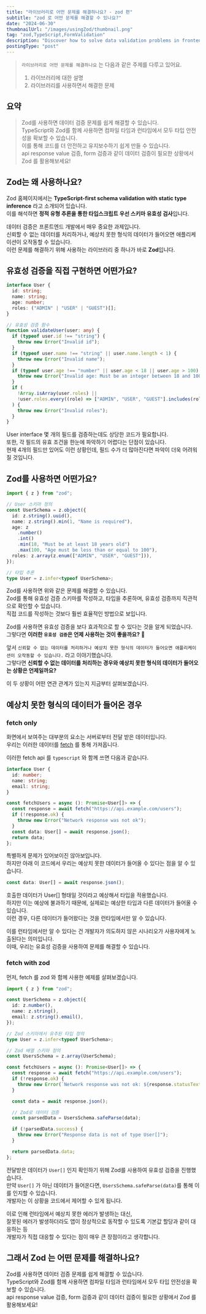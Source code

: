 ```yaml
---
title: "라이브러리로 어떤 문제를 해결하나요? - zod 편"
subtitle: "zod 로 어떤 문제를 해결할 수 있나요?"
date: "2024-06-30"
thumbnailUrl: "/images/usingZod/thumbnail.png"
tag: "zod,TypeScript,FormValidation"
description: "Discover how to solve data validation problems in frontend development using Zod and TypeScript. Learn about the benefits, usage, and integration with react-hook-form for robust and type-safe validation."
postingType: "post"
---
```


> `라이브러리로 어떤 문제를 해결하나요` 는 다음과 같은 주제를 다루고 있어요.
>
> 1. 라이브러리에 대한 설명
> 2. 라이브러리를 사용하면서 해결한 문제

## 요약

> Zod를 사용하면 데이터 검증 문제를 쉽게 해결할 수 있습니다.<br />
> TypeScript와 Zod를 함께 사용하면 컴파일 타임과 런타임에서 모두 타입 안전성을 확보할 수 있습니다. <br />
> 이를 통해 코드를 더 안전하고 유지보수하기 쉽게 만들 수 있습니다.<br />
> api response value 검증, form 검증과 같이 데이터 검증이 필요한 상황에서 Zod 를 활용해보세요!

## Zod는 왜 사용하나요?

Zod 홈페이지에서는 **TypeScript-first schema validation with static type inference** 라고 소개되어 있습니다.<br />
이를 해석하면 **정적 유형 추론을 통한 타입스크립트 우선 스키마 유효성 검사**입니다.

데이터 검증은 프론트엔드 개발에서 매우 중요한 과제입니다. <br />
신뢰할 수 없는 데이터를 처리하거나, 예상치 못한 형식의 데이터가 들어오면 애플리케이션이 오작동할 수 있습니다. <br />
이런 문제를 해결하기 위해 사용하는 라이브러리 중 하나가 바로 **Zod**입니다.<br />

## 유효성 검증을 직접 구현하면 어떤가요?

```typescript
interface User {
  id: string;
  name: string;
  age: number;
  roles: ("ADMIN" | "USER" | "GUEST")[];
}

// 유효성 검증 함수
function validateUser(user: any) {
  if (typeof user.id !== "string") {
    throw new Error("Invalid id");
  }
  if (typeof user.name !== "string" || user.name.length < 1) {
    throw new Error("Invalid name");
  }
  if (typeof user.age !== "number" || user.age < 18 || user.age > 100) {
    throw new Error("Invalid age: Must be an integer between 18 and 100");
  }
  if (
    !Array.isArray(user.roles) ||
    !user.roles.every((role) => ["ADMIN", "USER", "GUEST"].includes(role))
  ) {
    throw new Error("Invalid roles");
  }
}
```

User interface 몇 개의 필드를 검증하는데도 상당한 코드가 필요합니다. <br />
또한, 각 필드의 유효 조건을 한눈에 파악하기 어렵다는 단점이 있습니다. <br />
현재 4개의 필드만 있어도 이런 상황인데, 필드 수가 더 많아진다면 파악이 더욱 어려워질 것입니다.

## Zod를 사용하면 어떤가요?

```typescript
import { z } from "zod";

// User 스키마 정의
const UserSchema = z.object({
  id: z.string().uuid(),
  name: z.string().min(1, "Name is required"),
  age: z
    .number()
    .int()
    .min(18, "Must be at least 18 years old")
    .max(100, "Age must be less than or equal to 100"),
  roles: z.array(z.enum(["ADMIN", "USER", "GUEST"])),
});

// 타입 추론
type User = z.infer<typeof UserSchema>;
```

Zod를 사용하면 위와 같은 문제를 해결할 수 있습니다.<br />
Zod를 통해 유효성 검증 스키마를 작성하고, 타입을 추론하며, 유효성 검증까지 직관적으로 확인할 수 있습니다. <br />
직접 코드를 작성하는 것보다 훨씬 효율적인 방법으로 보입니다.

Zod를 사용하면 유효성 검증을 보다 효과적으로 할 수 있다는 것을 알게 되었습니다.<br />
그렇다면 **이러한 `유효성 검증`은 언제 사용하는 것이 좋을까요?** 🤔

앞서 `신뢰할 수 없는 데이터를 처리하거나 예상치 못한 형식의 데이터가 들어오면 애플리케이션이 오작동할 수 있습니다.` 라고 이야기했습니다.<br />
그렇다면 **신뢰할 수 없는 데이터를 처리하는 경우와 예상치 못한 형식의 데이터가 들어오는 상황은 언제일까요?**

이 두 상황이 어떤 연관 관계가 있는지 지금부터 살펴보겠습니다.

## 예상치 못한 형식의 데이터가 들어온 경우

### fetch only

화면에서 보여주는 대부분의 요소는 서버로부터 전달 받은 데이터입니다.<br />
우리는 이러한 데이터를 [fetch](https://developer.mozilla.org/ko/docs/Web/API/Fetch_API) 를 통해 가져옵니다.

이러한 fetch api 를 `typescript` 와 함께 쓰면 다음과 같습니다.

```ts
interface User {
  id: number;
  name: string;
  email: string;
}

const fetchUsers = async (): Promise<User[]> => {
  const response = await fetch("https://api.example.com/users");
  if (!response.ok) {
    throw new Error("Network response was not ok");
  }
  const data: User[] = await response.json();
  return data;
};
```

특별하게 문제가 있어보이진 않아보입니다.<br />
하지만 아래 이 코드에서 우리는 예상치 못한 데이터가 들어올 수 있다는 점을 알 수 있습니다.

```ts
const data: User[] = await response.json();
```

호출한 데이터가 User[] 형태일 것이라고 예상해서 타입을 적용했습니다.<br />
하지만 이는 예상에 불과하기 때문에, 실제로는 예상한 타입과 다른 데이터가 들어올 수 있습니다. <br />
이런 경우, 다른 데이터가 들어왔다는 것을 런타임에서만 알 수 있습니다. <br />

이를 런타임에서만 알 수 있다는 건 개발자가 의도하지 않은 시나리오가 사용자에게 노출된다는 의미입니다.<br />
이때, 우리는 유효성 검증을 사용하여 문제를 해결할 수 있습니다.

### fetch with zod

먼저, fetch 를 zod 와 함께 사용한 예제를 살펴보겠습니다.

```ts
import { z } from "zod";

const UserSchema = z.object({
  id: z.number(),
  name: z.string(),
  email: z.string().email(),
});

// Zod 스키마에서 유추된 타입 정의
type User = z.infer<typeof UserSchema>;

// Zod 배열 스키마 정의
const UsersSchema = z.array(UserSchema);

const fetchUsers = async (): Promise<User[]> => {
  const response = await fetch("https://api.example.com/users");
  if (!response.ok) {
    throw new Error(`Network response was not ok: ${response.statusText}`);
  }

  const data = await response.json();

  // Zod로 데이터 검증
  const parsedData = UsersSchema.safeParse(data);

  if (!parsedData.success) {
    throw new Error("Response data is not of type User[]");
  }

  return parsedData.data;
};
```

전달받은 데이터가 `User[]` 인지 확인하기 위해 Zod를 사용하여 유효성 검증을 진행했습니다. <br />
만약 `User[]` 가 아닌 데이터가 들어온다면, `UsersSchema.safeParse(data)`를 통해 이를 인지할 수 있습니다. <br />
개발자는 이 상황을 코드에서 제어할 수 있게 됩니다.

이로 인해 런타임에서 예상치 못한 에러가 발생하는 대신, <br />
잘못된 에러가 발생하더라도 앱이 정상적으로 동작할 수 있도록 기본값 할당과 같이 대응하는 등<br />
개발자가 직접 대응할 수 있다는 점이 매우 큰 장점이라고 생각합니다.

## 그래서 Zod 는 어떤 문제를 해결하나요?

Zod를 사용하면 데이터 검증 문제를 쉽게 해결할 수 있습니다. <br />
TypeScript와 Zod를 함께 사용하면 컴파일 타임과 런타임에서 모두 타입 안전성을 확보할 수 있습니다.<br />
api response value 검증, form 검증과 같이 데이터 검증이 필요한 상황에서 Zod 를 활용해보세요!
